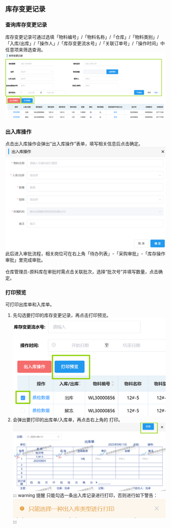 ## 库存变更记录
### 查询库存变更记录
库存变更记录可通过选填「物料编号」/「物料名称」/「仓库」/「物料类别」/「入库/出库」/「操作人」/「库存变更流水号」/「关联订单号」/「操作时间」中任意项来筛选查询。
![图片](../../.vuepress/public/images/inventory/record.png)   
### 出入库操作
点击<kbd>出入库操作</kbd>会弹出“出入库操作”表单，填写相关信息后点击<kbd>确定</kbd>。 
![图片](../../.vuepress/public/images/inventory/record1.png) 
此后进入审批流程，相关岗位可在右上角「待办列表」-「采购审批」-「库存操作审批」里完成审批。  
<ShowImg src="../../.vuepress/public/images/process/cg-kcczsp.png" text="“库存操作审批”的审批流程图"/>  
仓库管理员-原料库在审批时需点击<kbd>关联批次</kbd>，选择“批次号”并填写数量，点击<kbd>确定</kbd>。  

### 打印预览
可打印出库单和入库单。
1. 先勾选要打印的库存变更记录，再点击<kbd>打印预览</kbd>。
![图片](../../.vuepress/public/images/inventory/record4.png) 
2. 会弹出要打印的出库单/入库单，再点击右上角的 <kbd>打印</kbd>。
![图片](../../.vuepress/public/images/inventory/record2.png) 
::: warning 提醒
只能勾选一条出入库记录进行打印，否则进行如下警告：
![图片](../../.vuepress/public/images/inventory/record3.png) 
:::